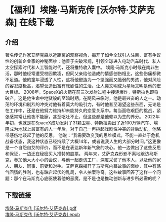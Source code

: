 # 【福利】埃隆·马斯克传 [沃尔特·艾萨克森] 在线下载

## 介绍
著名传记作家艾萨克森以近距离的观察视角，揭开了如今全球引人注目、富有争议性的创新企业家的神秘面纱：他善于突破常规，引领全球进入电动汽车时代、私人太空探索时代和人工智能时代，还将推特收入囊中。 埃隆·马斯克小时候在南非生活，那时他经常遭受校园欺凌，但同父亲给他造成的情感创伤相比，这些伤痛都微不足道。他的童年浸透了人性，这将他塑造为一个坚强而又脆弱的男孩，他对风险的容忍度极高，渴望营造出富有戏剧性的生活，让人类文明成为星际文明是他的宏大目标。 2008年，SpaceX的火箭在前三次发射过程中接连爆炸，特斯拉也即将破产，这是他生命中地狱般的至暗时期。在飓风来临时，他是最兴奋的人之一。动荡的环境和剧烈的冲突对他有着莫大的吸引力，有时他甚至渴望这些东西，无论是在工作中，还是在他努力维持却未能持久的恋爱关系中。每当面临艰巨的挑战，紧张感常常让他夜不能寐，甚至呕吐不止，但这些都是他赖以为生的养分。 2022年年初，也就是在SpaceX成功发射了31颗卫星、特斯拉卖出了近100万辆汽车、埃隆成为地球上最富有的人一年后，对于自己一再挑起戏剧性冲突的背后动机，他略带感伤地谈起了他的反思。 他说：“我需要改变我的思维模式，不能一直处于危机战备状态，我这种状态已经持续了大概14年，或者说我人生的大部分时间。”这更像是一个自怨自艾的评价，而不是在表达新年新气象的决心。他一边做出了这些反思和保证，一边还在秘密买入推特的股票。 两年来，艾萨克森形影不离地跟访马斯克，参加他大大小小的会议，与他一起走访工厂，深度采访了他本人，以及他的家人、朋友、同事、前妻和对手。艾萨克森揭开了马斯克内幕故事的面纱，其中有荡气回肠的胜利，也有跌宕起伏的乱局，令人拍案称奇。这些故事回答了这样一个问题：那个在马斯克心底驱使着他的恶魔，是不是也是推动创新与进步所必需的呢？  
## 下载链接
[埃隆·马斯克传 [沃尔特·艾萨克森].pdf](https://www.aliyundrive.com/s/3j32s7zQwU1)  
[埃隆·马斯克传 [沃尔特·艾萨克森].epub](https://www.aliyundrive.com/s/ud1SeNR4YQK)  


